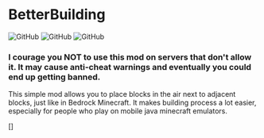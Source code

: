 # BetterBuilding
![GitHub](https://img.shields.io/badge/Version-1.0-green)
![GitHub](https://img.shields.io/badge/Java-17-yellow)
![GitHub](https://img.shields.io/github/license/Wyne10/BetterBuilding)

### __I courage you NOT to use this mod on servers that don't allow it. It may cause anti-cheat warnings and eventually you could end up getting banned.__

This simple mod allows you to place blocks in the air next to adjacent blocks, just like in Bedrock Minecraft.
It makes building process a lot easier, especially for people who play on mobile java minecraft emulators.

[]
